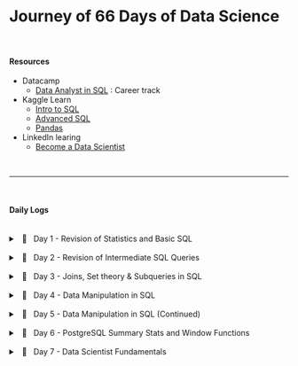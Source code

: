 # Journey of 66 Days of Data Science

<br/>

#### Resources

- Datacamp 
    - [Data Analyst in SQL](https://app.datacamp.com/learn/career-tracks/data-analyst-in-sql) : Career track
- Kaggle Learn
    - [Intro to SQL](https://www.kaggle.com/learn/intro-to-sql)
    - [Advanced SQL](https://www.kaggle.com/learn/advanced-sql)
    - [Pandas](https://www.kaggle.com/learn/pandas)
- LinkedIn learing
    - [Become a Data Scientist](https://www.linkedin.com/learning/paths/become-a-data-scientist)


<br/>
<hr/>
</br/>

#### Daily Logs

<br/>
<details> 
	<br/>
    <summary> &nbsp; 📝 &nbsp; Day 1 - Revision of Statistics and Basic SQL </summary>

    🗓️ Date: 2023-02-15

##### Resources : 

Course
- <a href="https://app.datacamp.com/learn/courses/introduction-to-statistics">Introduction to Statistics (Datacamp)</a>
- <a href="https://app.datacamp.com/learn/courses/introduction-to-sql">Introduction to SQL (Datacamp)</a>

<center>
    <hr style="border: 0; height: 3px; width: 70%; text-align: center;">
</center>

##### Summary:

<p align="justify">
    While taking the course <a href="https://app.datacamp.com/learn/courses/introduction-to-statistics" target="_blank">Introduction to Statistics</a> as part of the track <a href="https://app.datacamp.com/learn/career-tracks/data-analyst-in-sql" target="_blank">Data Analyst in SQL,</a> I had the chance to review probability, distributions, the central limit theorem, correlation, and hypothesis testing. While revising the dependence and conditional probabilities, I was also able to recall the normal and poisson distributions (k = * n). 
</p>

<p align="justify">
    I also took <a href="https://app.datacamp.com/learn/courses/introduction-to-sql" target="_blank">Introduction to SQL</a> as part of the same curriculum, which helped me revise the basic sql queries to read and view data from tables. Because of this revision, I learned about "VIEW," a concept I was never aware of before. To summarize, views are virtual tables whose contents are determined by queries. It only allows you to restrict access to the database and does not significantly increase the performance of SQL queries. Nonetheless, it was a useful trick to have in my SQL toolbox for increasing readability.
</p>

---

</details>



<br/>
<details> 
	<br/>
    <summary> &nbsp; 📝 &nbsp; Day 2 - Revision of Intermediate SQL Queries </summary>

    🗓️ Date: 2023-02-16

##### Resources : 

Course
- <a href="https://app.datacamp.com/learn/courses/intermediate-sql">Intermediate SQL (Datacamp)</a>

<center>
    <hr style="border: 0; height: 3px; width: 70%; text-align: center;">
</center>

##### Summary:

<p align="justify">
    Continuing on from Day 1, I chose the <a href="https://app.datacamp.com/learn/courses/intermediate-sql" target="_blank">Intermediate SQL</a> course from the same track, which included queries for selecting, filtering, aggregating, sorting, and grouping. Unlike the previous time, I did not get to learn a new concept, but it was a good recollection of all these principles, particularly concerning conventions for writing SQL to promote readability, as I had become a little sloopy regarding this.
</p>

----

</details>

<br/>
<details> 
	<br/>
    <summary> &nbsp; 📝 &nbsp; Day 3 - Joins, Set theory & Subqueries in SQL </summary>

    🗓️ Date: 2023-02-17

##### Resources : 

Course
- <a href="https://app.datacamp.com/learn/courses/joining-data-in-sql">Joining Data in SQL (Datacamp)</a>

<center>
    <hr style="border: 0; height: 3px; width: 70%; text-align: center;">
</center>

##### Summary:

<p align="justify">
    I took the course <a href="https://app.datacamp.com/learn/courses/joining-data-in-sql" target="_blank">Joining Data in SQL</a>, the fifth Course under the track <a href="https://app.datacamp.com/learn/career-tracks/data-analyst-in-sql" target="_blank">Data Analyst in SQL</a>. It included an introduction to various types of joins (inner, outer, cross & self) as well as set theory (union, intersect & except) joins. The cross joins and set theory section was incredibly beneficial as my perspective on desiging tables using minimal readable query was expanded due to these concepts.  While I recall reading about it in my undergrad curriculum, putting it into practice has helped me comprehend it much better. In addition, subqueries in the "WHERE", "FROM" and "SELECT" keywords were covered in the course. I had never used subqueries in the "SELECT" & "FROM" section before, hence I learned some cool tricks up my sleeves. I have added some syntaxes that I learned as follows:
</p>

<center>
    <hr style="border: 0; height: 3px; width: 70%; text-align: center;">
</center>

##### Notes:

Cross Join Query
```
--- Creates all possible combinations
SELECT column_name(s)
FROM table1
CROSS JOIN table2;
```

</br>

Operators
```
--- UNION Operator : shows unique rows
SELECT column_name(s) FROM table1
UNION
SELECT column_name(s) FROM table2;

--- UNION ALL Operator : shows duplicate rows
SELECT column_name(s) FROM table1
UNION ALL
SELECT column_name(s) FROM table2;

--- EXCEPT Operator : shows rows not present in the table
SELECT column_name(s) FROM table1
EXCEPT
SELECT column_name(s) FROM table2;
```

</br>

Subquery

```
--- Example 1: Sub query with in WHERE

SELECT name, country_code
FROM cities
WHERE name in (
    SELECT capital
    FROM countries
)


--- Example 2: Sub query with in SELECT

SELECT countries.name AS country_name, (
        SELECT COUNT(*)
        FROM cities
        WHERE cities.country_code = country.code
    ) AS cities_num
FROM countries


--- Example 3: Sub query with in FROM

SELECT coutries.name AS country_name, lang_num
FROM countries,
    (SELECT code, COUNT(*) AS lang_num
    FROM languages
    GROUP BY code) AS sub
WHERE countries.code = sub.code
ORDER BY lang_num DESC;
```

----

</details>

<br/>
<details> 
	<br/>
    <summary> &nbsp; 📝 &nbsp; Day 4 - Data Manipulation in SQL </summary>

    🗓️ Date: 2023-02-20

##### Resources : 

Course
- <a href="https://app.datacamp.com/learn/courses/data-manipulation-in-sql">Data Manipulation in SQL (Datacamp)</a>

<center>
    <hr style="border: 0; height: 3px; width: 70%; text-align: center;">
</center>

##### Summary:

<p align="justify">
    Machine learning, the most trending topic in today's generation is nothing more than a series of if and else statements. With SQL, a similar scenario occurs when you use the CASE statement to insert new values into a table based on existing records. To be more specific, the first module in <a href="https://app.datacamp.com/learn/courses/data-manipulation-in-sql" target="_blank">Data Manipulation in SQL</a> that I took,' 'We'll Take the CASE' module focused on using case statements to generate labels, probability, and percentage based on supplied criteria. While accounting for only one-quarter of the course, this subject proved useful in a variety of ways. The following are some examples of the statement:
</p>

<center>
    <hr style="border: 0; height: 3px; width: 70%; text-align: center;">
</center>

##### Notes:

CASE Statement
```
--- Example 1 : Basic

SELECT title,
    length,
    CASE
        WHEN length> 0 AND length <= 50
            THEN 'Short'
        WHEN length > 50 AND length <= 120
            THEN 'Medium'
        WHEN length> 120
            THEN 'Long'
        ELSE
            'Outlier'
    END AS duration
FROM film
ORDER BY title;


--- Example 2 : Count

SELECT
    c.name AS country,
    -- Count games from the 2012/2013 season
    count(CASE WHEN m.season = '2012/2013'
            THEN m.id ELSE NULL end) AS matches_2012_2013
FROM country AS c
LEFT JOIN match AS m
ON c.id = m.country_id
-- Group by country name alias
GROUP BY country;


--- Example 3 : Percentage

SELECT
    c.name AS country,
    -- Round the percentage of tied games to 2 decimal points
    ROUND(AVG(CASE WHEN m.season='2013/2014' AND m.home_goal = m.away_goal THEN 1
            WHEN m.season='2013/2014' AND m.home_goal != m.away_goal THEN 0
            END),2) AS pct_ties_2013_2014,
    ROUND(AVG(CASE WHEN m.season='2014/2015' AND m.home_goal = m.away_goal THEN 1
            WHEN m.season='2014/2015' AND m.home_goal != m.away_goal THEN 0
            END),2) AS pct_ties_2014_2015
FROM country AS c
LEFT JOIN matches AS m
ON c.id = m.country_id
    GROUP BY country;
```

----

</details>

<br/>
<details> 
	<br/>
    <summary> &nbsp; 📝 &nbsp; Day 5 - Data Manipulation in SQL (Continued)</summary>

    🗓️ Date: 2023-02-21

##### Resources : 

Course
- <a href="https://app.datacamp.com/learn/courses/data-manipulation-in-sql">Data Manipulation in SQL (Datacamp)</a>

<center>
    <hr style="border: 0; height: 3px; width: 70%; text-align: center;">
</center>

##### Summary:

<p align="justify">
    Continuing the remaining modules <a href="https://app.datacamp.com/learn/courses/data-manipulation-in-sql" target="_blank">Data Manipulation in SQL</a> course, I was able to gain insights on Simple Subqueires Joins, Correlated Subqueries (takes higher processing time), Multiple/Nested Subqueries, and Common Table Expressions (CTE). These concepts were handful in allowing to perform complex actions within SQL and gain data points that I once thought were only possible through pandas (a python library).
</p>

<p align="justify">
    However, more significantly, I learned about window functions and the various types, such as Over, Rank, Partition, and Slide, throughout this course. While I had seen it before, I had never utilized it in practice, and I am pleased that this course allowed me to do so. Aggregating on columns that aren't in the grouping columns is likely the most useful skill to have, especially when doing comparative analysis.
</p>

<center>
    <hr style="border: 0; height: 3px; width: 70%; text-align: center;">
</center>

##### Notes:

Correlated subquery with multiple conditions
```
SELECT
    -- Select country ID, date, home, and away goals from match
    main.country_id,
    main.date,
    main.home_goal,
    main.away_goal
FROM match AS main
WHERE
    -- Filter for matches with the highest number of goals scored
    (home_goal + away_goal) >
        (SELECT MAX(home_goal + sub.away_goal)
        FROM match AS sub
        WHERE main.country_id = sub.country_id
            AND main.season = sub.season);
```

<br>

Common Table Expressions
````
    WITH match_list AS (
        SELECT
            country_id,
            id
        FROM match
    -- Select league and count of matches from the CTE
    SELECT
        l.name AS league,
        COUNT(match_list.id) AS matches
    FROM league AS l
    -- Join the CTE to the league table
    LEFT JOIN match_list ON l.id = match_list.country_id
    GROUP BY l.name;
````

<br/>

Window Function
```
-- Example 1 : Over function

SELECT
    m.id,
    c.name AS country,
    m.season,
    m.home_goal,
    m.away_goal,
    -- Use a window to include the aggregate average in each row
    AVG(m.home_goal + m.away_goal) OVER() AS overall_avg
FROM match AS m
LEFT JOIN country AS c ON m.country_id = c.id;


-- Example 2 : Rank function

SELECT
    l.name AS league,
    AVG(m.home_goal + m.away_goal) AS avg_goals,
    -- Rank each league according to the average goals
    RANK() OVER(ORDER BY AVG(m.home_goal + m.away_goal) DESC) AS league_rank
FROM league AS l
LEFT JOIN match AS m
ON l.id = m.country_id
WHERE m.season = '2011/2012'
GROUP BY l.name
ORDER BY league_rank;


-- Example 3 : Partition function

SELECT
    c.name,
    m.season,
    (home_goal + away_goal) AS goals,
    AVG(home_goal + away_goal)
        OVER(PARTITION BY m.season, c.name) AS season_country_avg
FROM country AS c
LEFT JOIN match AS m
ON c.id = m.country_id;


-- Example 4 : Sliding Function

SELECT
    date,
    home_goal,
    away_goal,
    -- Create a running total and running average of home goals
    SUM(home_goal) OVER(ORDER BY date
        ROWS BETWEEN UNBOUNDED PRECEDING AND CURRENT ROW) AS running_total,
    AVG(home_goal) OVER(ORDER BY date
        ROWS BETWEEN UNBOUNDED PRECEDING AND CURRENT ROW) AS running_avg
FROM match
WHERE
    hometeam_id = 9908
    AND season = '2011/2012';
```

----

</details>

<br/>
<details> 
	<br/>
    <summary> &nbsp; 📝 &nbsp; Day 6 - PostgreSQL Summary Stats and Window Functions</summary>

    🗓️ Date: 2023-02-22

##### Resources : 

Course
- <a href="https://app.datacamp.com/learn/courses/postgresql-summary-stats-and-window-functions">PostgreSQL Summary Stats and Window Functions  (Datacamp)</a>
- <a href="https://www.kaggle.com/learn/advanced-sql">Advanced SQL (Kaggle)</a>

Articles
- <a href="https://medium.com/yavar/window-functions-in-sql-a7239bb97104">Window functions in SQL (Medium)</a>

----

##### Summary:

<p align="justify">
With the continuation of window functions, I have gotten slightly familiar with the notion of window function types, particularly fetching, framing, and ranking functions, which I had practiced today. While these functions seemed intimidating at first, they turned out to be considerably easy than I had anticipated.
</p>

<p align="justify">
Beside this,  I attempted to put my knowledge into practice by answering practice questions in the "Advanced sql" section of kaggle. It was a valuable experience since I was able to accurately utilize window functions and also learn about the 'UNNEST' function to load nested and repeated data from the tables.
</p>

----

##### Notes:

Fetching functions
| Syntax | Description 
| --- | ----------- 
| `LAG(column, n)` | Returns column's value at the row  `n` rows before the current row
| `LEAD(column, n)` | Returns column's value at the row `n` rows after the current row
| `FIRST_VALUE(column)` | Returns the first value in table or partition
| `LAST_VALUE(column)` | Returns the last value in table or partition

</br>

Framing functions
| Syntax | Description 
| --- | ----------- 
| ROW/RANGE | Uses the given row or range as a frame.
| PRECEDING | Rows before the current row.
| UNBOUNDED PRECEDING | Return all rows before the current row.
| UNBOUNDED FOLLOWING | Return all rows after the current row.
| CURRENT ROW | Current row of query execution.

</br>

Ranking Functions
| Syntax | Description 
| --- | ----------- 
| ROW_NUMBER | Unique sequential number for each row in the specified partition
| RANK | Unique rank number for the each distinct row within the specified partition, but equal values share same rank
| DENSE_RANK | Unique rank number for the each distinct row within the specified partition without skipping any duplicate values
| NTILE | Distribute the rows in to the rows set with a specific `n` number of groups.

----

</details>


<br/>
<details> 
	<br/>
    <summary> &nbsp; 📝 &nbsp; Day 7 - Data Scientist Fundamentals</summary>

    🗓️ Date: 2023-02-23

##### Resources : 

Course
- <a href="https://www.linkedin.com/learning/a-day-in-the-life-of-a-data-scientist/serving-the-client/">A Day In The Life of a Data Scientist (Linkedin Learning)</a>
- <a href="https://www.linkedin.com/learning/the-non-technical-skills-of-effective-data-scientists/">The Non-Technical Skills of Effective Data Scientists (Linkedin Learning)</a>
- <a href="https://www.kaggle.com/learn/pandas">Pandas (Kaggle)</a>

----

##### Summary:

<p align="justify">
Taking a break from the regular SQL courses, I delved into the everyday life of a data scientist, complete with current data science issues and how data scientists manage themselves and the organizations for which they operate. I was also able to take the following course on the non-technical abilities of a successful data scientist, which addressed not just the attributes that a person should have but also the role diplomacy plays while working in a professional setting. In addition, to polish my pandas abilities, I completed a Kaggle Learn course that served as a refresher on the techniques I use on a daily basis.
</p>

----

</details>
